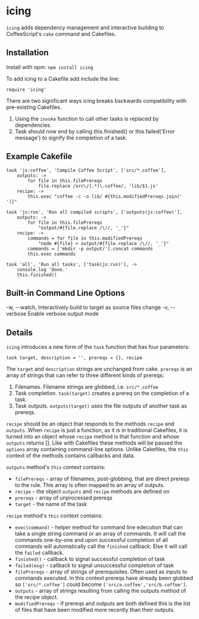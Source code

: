 # icing

`icing` adds dependency management and interactive building to CoffeeScript's `cake` 
command and Cakefiles.

## Installation

Install with npm: `npm install icing`

To add icing to a Cakefile add include the line:

    require 'icing'

There are two significant ways icing breaks backwards compatibility with pre-existing
Cakefiles.

1. Using the `invoke` function to call other tasks is replaced by dependencies.
2. Task should now end by calling this.finished() or
   this.failed('Error message') to signify the completion of a task.

## Example Cakefile

    task 'js:coffee', 'Compile Coffee Script', ['src/*.coffee'],
        outputs: -> 
            for file in this.filePrereqs
                file.replace /src\/(.*)\.coffee/, 'lib/$1.js'
        recipe: -> 
            this.exec "coffee -c -o lib/ #{this.modifiedPrereqs.join(' ')}"

    task 'js:run', 'Run all compiled scripts', ['outputs(js:coffee)'], 
        outputs: ->
            for file in this.filePrereqs
                "output/#{file.replace /\//, '_'}"
        recipe: ->
            commands = for file in this.modifiedPrereqs
                "node #{file} > output/#{file.replace /\//, '_'}"
            commands = ['mkdir -p output/'].concat commands
            this.exec commands

    task 'all', 'Run all tasks', ['task(js:run)'], ->
        console.log 'Done.'
        this.finished()

## Built-in Command Line Options

  -w, --watch,  Interactively build to target as source files change
  -v, --verbose Enable verbose output mode

## Details

`icing` introduces a new form of the `task` function that has four parameters:

    task target, description = '', prereqs = [], recipe

The `target` and `description` strings are unchanged from cake. `prereqs` is an
array of strings that can refer to three different kinds of prereqs:

1. Filenames. Filename strings are globbed, i.e. `src/*.coffee`
2. Task completion. `task(target)` creates a prereq on the completion of a task.
3. Task outputs. `outputs(target)` uses the file outputs of another task as prereqs. 

`recipe` should be an object that responds to the methods `recipe` and `outputs`. 
When `recipe` is just a function, as it is in traditional Cakefiles, it is turned
into an object whose `recipe` method is that function and whose `outputs` returns [].
Like with Cakefiles these methods will be passed the `options` array containing 
command-line options. Unlike Cakefiles, the `this` context of the methods contains 
callbacks and data.

`outputs` method's `this` context contains:

* `filePrereqs` - array of filenames, post-globbing, that are direct prereqs to the
  rule. This array is often mapped to an array of outputs.
* `recipe` - the object `outputs` and `recipe` methods are defined on
* `prereqs` - array of unprocessed prereqs
* `target` - the name of the task

`recipe` method's `this` context contains:

* `exec(command)` - helper method for command line edecution that can take a 
   single string command or an array of commands. It will call the commands 
   one-by-one and upon successful completion of all commands will automatically 
   call the `finished` callback. Else it will call the `failed` callback.
* `finished()` - callback to signal successful completion of task
* `failed(msg)` - callback to signal unsuccessful completion of task
* `filePrereqs` - array of strings of prerequisites. Often used as inputs to commands
   executed. In this context prereqs have already been globbed so `['src/*.coffee']`
   could become `['src/a.coffee','src/b.coffee']`.
* `outputs` - array of strings resulting from calling the outputs method of the
  recipe object.
* `modifiedPrereqs` - if prereqs and outputs are both defined this is
  the list of files that have been modified more recently than their outputs.

